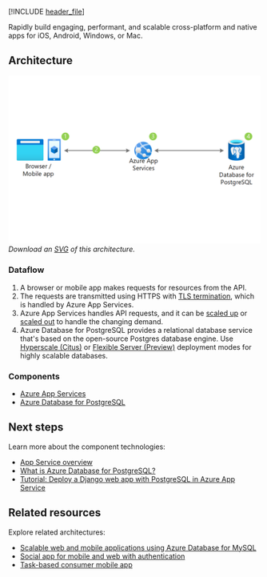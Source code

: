 [!INCLUDE [header_file](../../../includes/sol-idea-header.md)]

Rapidly build engaging, performant, and scalable cross-platform and native apps for iOS, Android, Windows, or Mac.

## Architecture

![Architecture Diagram](../media/scalable-web-and-mobile-applications-using-azure-database-for-postgresql.png)
_Download an [SVG](../media/scalable-web-and-mobile-applications-using-azure-database-for-postgresql.svg) of this architecture._

### Dataflow

1. A browser or mobile app makes requests for resources from the API.
1. The requests are transmitted using HTTPS with [TLS termination](/azure/app-service/configure-ssl-certificate), which is handled by Azure App Services.
1. Azure App Services handles API requests, and it can be [scaled up](/azure/app-service/manage-scale-up) or [scaled out](/azure/azure-monitor/autoscale/autoscale-get-started) to handle the changing demand.
1. Azure Database for PostgreSQL provides a relational database service that's based on the open-source Postgres database engine. Use [Hyperscale (Citus)](/azure/postgresql/hyperscale-overview) or [Flexible Server (Preview)](/azure/postgresql/flexible-server/overview) deployment modes for highly scalable databases.

### Components

- [Azure App Services](https://azure.microsoft.com/services/app-service)
- [Azure Database for PostgreSQL](https://azure.microsoft.com/en-us/services/postgresql)

## Next steps

Learn more about the component technologies:

- [App Service overview](/azure/app-service/overview)
- [What is Azure Database for PostgreSQL?](/azure/postgresql/overview)
- [Tutorial: Deploy a Django web app with PostgreSQL in Azure App Service](/azure/app-service/tutorial-python-postgresql-app)

## Related resources

Explore related architectures:

- [Scalable web and mobile applications using Azure Database for MySQL](./scalable-web-and-mobile-applications-using-azure-database-for-mysql.yml)
- [Social app for mobile and web with authentication](./social-mobile-and-web-app-with-authentication.yml)
- [Task-based consumer mobile app](./task-based-consumer-mobile-app.yml)

